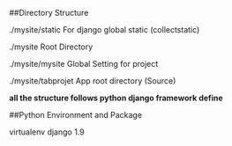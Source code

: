 ##Directory Structure

./mysite/static
For django global static (collectstatic)

./mysite 
Root Directory

./mysite/mysite
Global Setting for project

./mysite/tabprojet
App root directory (Source) 

__all the structure follows python django framework define__


##Python Environment and Package

virtualenv
django 1.9

